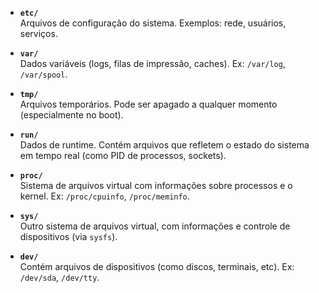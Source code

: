 - **`etc/`**  
    Arquivos de configuração do sistema. Exemplos: rede, usuários, serviços.
    
- **`var/`**  
    Dados variáveis (logs, filas de impressão, caches). Ex: `/var/log`, `/var/spool`.
    
- **`tmp/`**  
    Arquivos temporários. Pode ser apagado a qualquer momento (especialmente no boot).
    
- **`run/`**  
    Dados de runtime. Contém arquivos que refletem o estado do sistema em tempo real (como PID de processos, sockets).
    
- **`proc/`**  
    Sistema de arquivos virtual com informações sobre processos e o kernel. Ex: `/proc/cpuinfo`, `/proc/meminfo`.
    
- **`sys/`**  
    Outro sistema de arquivos virtual, com informações e controle de dispositivos (via `sysfs`).
    
- **`dev/`**  
    Contém arquivos de dispositivos (como discos, terminais, etc). Ex: `/dev/sda`, `/dev/tty`.